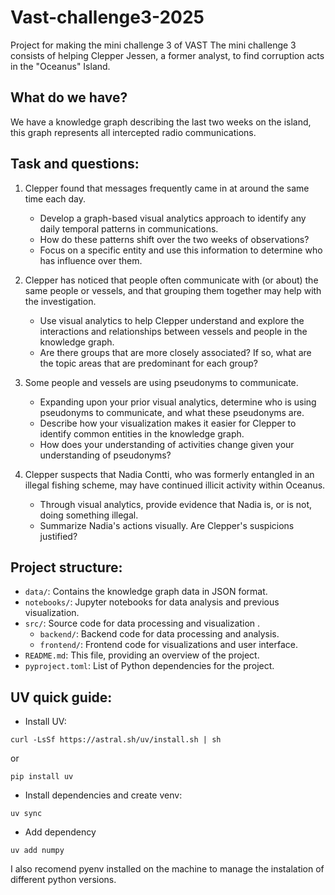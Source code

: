 # Vast-challenge3-2025
Project for making the mini challenge 3 of VAST
The mini challenge 3 consists of helping Clepper Jessen, a former analyst, to find corruption acts in the "Oceanus" Island.

## What do we have?
We have a knowledge graph describing the last two weeks on the island, this graph represents all intercepted radio communications.

## Task and questions:
1. Clepper found that messages frequently came in at around the same time each day.
    - Develop a graph-based visual analytics approach to identify any daily temporal patterns in communications.
    - How do these patterns shift over the two weeks of observations?
    - Focus on a specific entity and use this information to determine who has influence over them.

2. Clepper has noticed that people often communicate with (or about) the same people or vessels, and that grouping them together may help with the investigation.
    - Use visual analytics to help Clepper understand and explore the interactions and relationships between vessels and people in the knowledge graph.
    - Are there groups that are more closely associated? If so, what are the topic areas that are predominant for each group?

3. Some people and vessels are using pseudonyms to communicate.
    - Expanding upon your prior visual analytics, determine who is using pseudonyms to communicate, and what these pseudonyms are.
    - Describe how your visualization makes it easier for Clepper to identify common entities in the knowledge graph.
    - How does your understanding of activities change given your understanding of pseudonyms?

4. Clepper suspects that Nadia Contti, who was formerly entangled in an illegal fishing scheme, may have continued illicit activity within Oceanus.
    - Through visual analytics, provide evidence that Nadia is, or is not, doing something illegal.
    - Summarize Nadia's actions visually. Are Clepper's suspicions justified?

## Project structure:
- `data/`: Contains the knowledge graph data in JSON format.
- `notebooks/`: Jupyter notebooks for data analysis and previous visualization.
- `src/`: Source code for data processing and visualization .
  - `backend/`: Backend code for data processing and analysis.
  - `frontend/`: Frontend code for visualizations and user interface.
- `README.md`: This file, providing an overview of the project.
- `pyproject.toml`: List of Python dependencies for the project.

## UV quick guide:

* Install UV:

```
curl -LsSf https://astral.sh/uv/install.sh | sh
```

or

```
pip install uv
```

* Install dependencies and create venv:

```
uv sync
```

* Add dependency

```
uv add numpy
```

I also recomend pyenv installed on the machine to manage the instalation of different python versions.